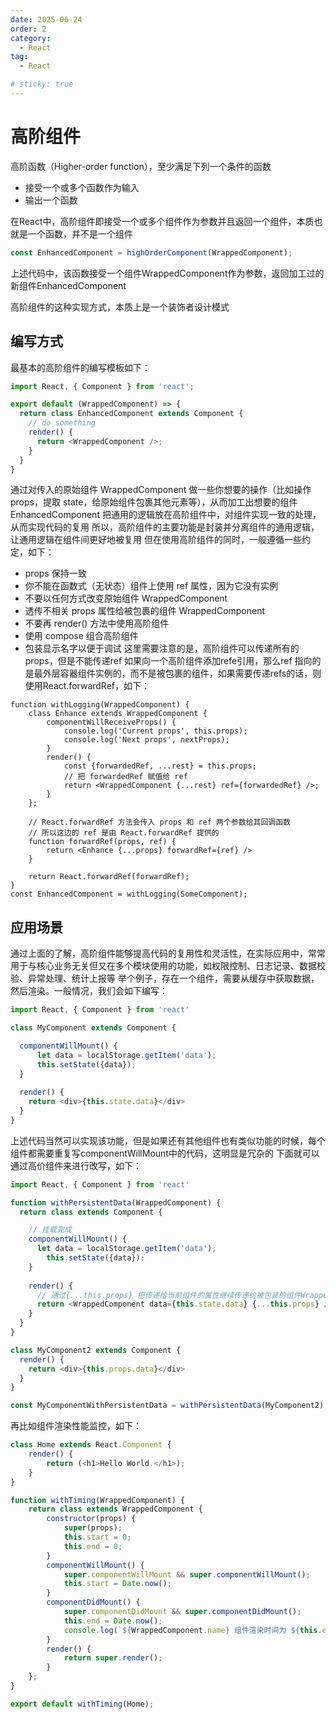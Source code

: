 ```yaml
---
date: 2025-06-24
order: 2
category:
  - React
tag:
  - React

# sticky: true
---
```


# 高阶组件

高阶函数（Higher-order function），至少满足下列一个条件的函数
- 接受一个或多个函数作为输入
- 输出一个函数

在React中，高阶组件即接受一个或多个组件作为参数并且返回一个组件，本质也就是一个函数，并不是一个组件

```js
const EnhancedComponent = highOrderComponent(WrappedComponent);
```

上述代码中，该函数接受一个组件WrappedComponent作为参数，返回加工过的新组件EnhancedComponent

高阶组件的这种实现方式，本质上是一个装饰者设计模式

## 编写方式

最基本的高阶组件的编写模板如下：

```js
import React, { Component } from 'react';

export default (WrappedComponent) => {
  return class EnhancedComponent extends Component {
    // do something
    render() {
      return <WrappedComponent />;
    }
  }
}
```

通过对传入的原始组件 WrappedComponent 做一些你想要的操作（比如操作 props，提取 state，给原始组件包裹其他元素等），从而加工出想要的组件 EnhancedComponent
把通用的逻辑放在高阶组件中，对组件实现一致的处理，从而实现代码的复用
所以，高阶组件的主要功能是封装并分离组件的通用逻辑，让通用逻辑在组件间更好地被复用
但在使用高阶组件的同时，一般遵循一些约定，如下：
- props 保持一致
- 你不能在函数式（无状态）组件上使用 ref 属性，因为它没有实例
- 不要以任何方式改变原始组件 WrappedComponent
- 透传不相关 props 属性给被包裹的组件 WrappedComponent
- 不要再 render() 方法中使用高阶组件
- 使用 compose 组合高阶组件
- 包装显示名字以便于调试
这里需要注意的是，高阶组件可以传递所有的props，但是不能传递ref
如果向一个高阶组件添加refe引用，那么ref 指向的是最外层容器组件实例的，而不是被包裹的组件，如果需要传递refs的话，则使用React.forwardRef，如下：

```JS
function withLogging(WrappedComponent) {
    class Enhance extends WrappedComponent {
        componentWillReceiveProps() {
            console.log('Current props', this.props);
            console.log('Next props', nextProps);
        }
        render() {
            const {forwardedRef, ...rest} = this.props;
            // 把 forwardedRef 赋值给 ref
            return <WrappedComponent {...rest} ref={forwardedRef} />;
        }
    };

    // React.forwardRef 方法会传入 props 和 ref 两个参数给其回调函数
    // 所以这边的 ref 是由 React.forwardRef 提供的
    function forwardRef(props, ref) {
        return <Enhance {...props} forwardRef={ref} />
    }

    return React.forwardRef(forwardRef);
}
const EnhancedComponent = withLogging(SomeComponent);
```

## 应用场景

通过上面的了解，高阶组件能够提高代码的复用性和灵活性，在实际应用中，常常用于与核心业务无关但又在多个模块使用的功能，如权限控制、日志记录、数据校验、异常处理、统计上报等
举个例子，存在一个组件，需要从缓存中获取数据，然后渲染。一般情况，我们会如下编写：

```js
import React, { Component } from 'react'

class MyComponent extends Component {

  componentWillMount() {
      let data = localStorage.getItem('data');
      this.setState({data});
  }
  
  render() {
    return <div>{this.state.data}</div>
  }
}
```

上述代码当然可以实现该功能，但是如果还有其他组件也有类似功能的时候，每个组件都需要重复写componentWillMount中的代码，这明显是冗杂的
下面就可以通过高价组件来进行改写，如下：

```js
import React, { Component } from 'react'

function withPersistentData(WrappedComponent) {
  return class extends Component {

    // 挂载完成
    componentWillMount() {
      let data = localStorage.getItem('data');
        this.setState({data});
    }
    
    render() {
      // 通过{...this.props} 把传递给当前组件的属性继续传递给被包装的组件WrappedComponent
      return <WrappedComponent data={this.state.data} {...this.props} />
    }
  }
}

class MyComponent2 extends Component {  
  render() {
    return <div>{this.props.data}</div>
  }
}

const MyComponentWithPersistentData = withPersistentData(MyComponent2)
```

再比如组件渲染性能监控，如下：

```js
class Home extends React.Component {
    render() {
        return (<h1>Hello World.</h1>);
    }
}

function withTiming(WrappedComponent) {
    return class extends WrappedComponent {
        constructor(props) {
            super(props);
            this.start = 0;
            this.end = 0;
        }
        componentWillMount() {
            super.componentWillMount && super.componentWillMount();
            this.start = Date.now();
        }
        componentDidMount() {
            super.componentDidMount && super.componentDidMount();
            this.end = Date.now();
            console.log(`${WrappedComponent.name} 组件渲染时间为 ${this.end - this.start} ms`);
        }
        render() {
            return super.render();
        }
    };
}

export default withTiming(Home);
```